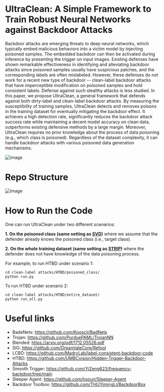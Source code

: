# UltraClean: A Simple Framework to Train Robust Neural Networks against Backdoor Attacks

Backdoor attacks are emerging threats to deep neural networks, which typically embed malicious behaviors into a victim model by injecting poisoned samples. The embedded backdoor can then be activated during inference by presenting the trigger on input images. Existing defenses have shown remarkable effectiveness in identifying and alleviating backdoor attacks since poisoned samples usually have suspicious patches, and the corresponding labels are often mislabeled. However, these defenses do not work for a recent new type of backdoor -- clean-label backdoor attacks that have imperceptible modification on poisoned samples and hold consistent labels. Defense against such stealthy attacks is less studied. In this paper, we propose UltraClean, a general framework that defends against both dirty-label and clean-label backdoor attacks. By measuring the susceptibility of training samples, UltraClean detects and removes poisons in the training dataset for eventually mitigating the backdoor effect. It achieves a high detection rate, significantly reduces the backdoor attack success rate while maintaining a decent model accuracy on clean data, outperforms existing defensive methods by a large margin. Moreover, UltraClean requires no prior knowledge about the process of data poisoning (e.g., which class is poisoned). Regardless of the dataset complexity, it can handle backdoor attacks with various poisoned data generation mechanisms.

![image](https://user-images.githubusercontent.com/36553004/157374971-4909986a-69f1-46d7-954a-4ced658757f7.png)



# Repo Structure

![image](https://user-images.githubusercontent.com/36553004/157376363-e7f06f36-543d-4ad0-91d7-25ed73278ed1.png)



# How to Run the Code

One can run UltraClean under two different scenarios:

**1. On the poisoned class (same setting as [SVD](https://arxiv.org/pdf/1811.00636.pdf))** where we assume that the defender already knows the poisoned class (i.e., target class).

**2. On the whole training dataset (same setting as [STRIP](https://arxiv.org/pdf/1902.06531.pdf))** where the defender does not have knowledge of the data poisoning process.

For example, to run HTBD under scenario 1:
```
cd clean-label attacks/HTBD/poisoned_class/
python run.py
```

To run HTBD under scenario 2:
```
cd clean-label attacks/HTBD/entire_dataset/
python run_all.py
```


# Useful links
* BadeNets: https://github.com/Kooscii/BadNets
* Trojan: https://github.com/PurduePAML/TrojanNN
* Blended: https://arxiv.org/pdf/1712.05526.pdf
* SIG: https://github.com/DreamtaleCore/Refool
* LCBD: https://github.com/MadryLab/label-consistent-backdoor-code
* HTBD: https://github.com/UMBCvision/Hidden-Trigger-Backdoor-Attacks
* Smooth Trigger: https://github.com/YiZeng623/frequency-backdoor/tree/main
* Sleeper Agent: https://github.com/hsouri/Sleeper-Agent
* Backdoor Toolbox: https://github.com/THUYimingLi/BackdoorBox
